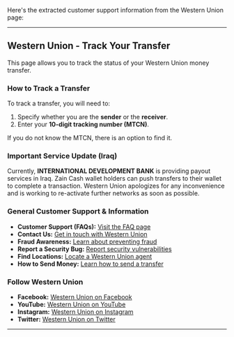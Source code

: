 Here's the extracted customer support information from the Western Union page:

---

## Western Union - Track Your Transfer

This page allows you to track the status of your Western Union money transfer.

### How to Track a Transfer

To track a transfer, you will need to:

1.  Specify whether you are the **sender** or the **receiver**.
2.  Enter your **10-digit tracking number (MTCN)**.

If you do not know the MTCN, there is an option to find it.

### Important Service Update (Iraq)

Currently, **INTERNATIONAL DEVELOPMENT BANK** is providing payout services in Iraq. Zain Cash wallet holders can push transfers to their wallet to complete a transaction. Western Union apologizes for any inconvenience and is working to re-activate further networks as soon as possible.

### General Customer Support & Information

*   **Customer Support (FAQs):** [Visit the FAQ page](https://www.westernunion.com/lb/en/frequently-asked-questions.html)
*   **Contact Us:** [Get in touch with Western Union](https://www.westernunion.com/lb/en/contact-us.html)
*   **Fraud Awareness:** [Learn about preventing fraud](https://www.westernunion.com/lb/en/fraud-awareness.html)
*   **Report a Security Bug:** [Report security vulnerabilities](https://bugcrowd.com/westernunion)
*   **Find Locations:** [Locate a Western Union agent](https://www.westernunion.com/lb/en/find-locations.html)
*   **How to Send Money:** [Learn how to send a transfer](https://www.westernunion.com/web/send-money/start)

### Follow Western Union

*   **Facebook:** [Western Union on Facebook](https://www.facebook.com/WesternUnion)
*   **YouTube:** [Western Union on YouTube](https://www.youtube.com/c/westernunion)
*   **Instagram:** [Western Union on Instagram](https://www.instagram.com/westernunion)
*   **Twitter:** [Western Union on Twitter](https://twitter.com/WesternUnion)

---